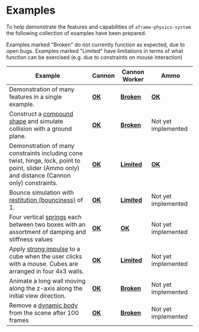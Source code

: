 # Examples

To help demonstrate the features and capabilities of `aframe-physics-system`
the following collection of examples have been prepared.

Examples marked "Broken" do not currently function as expected, due to open bugs.
Examples marked "Limited" have limitations in terms of what function can be exercised (e.g. due to constraints on mouse interaction)

| Example                                                      | Cannon                                 | Cannon Worker                                          | Ammo                                     |
| ------------------------------------------------------------ | -------------------------------------- | ------------------------------------------------------ | ---------------------------------------- |
| Demonstration of many features in a single example.          | [**OK**](cannon/sandbox.html)     | [**Broken**](cannon-worker/sandbox.html)           | [**OK**](ammo/sandbox.html)         |
| Construct a [compound shape](../README.md#shape) and simulate collision with a ground plane. | [**OK**](cannon/compound.html)    | [**Broken**](cannon-worker/compound.html)          | Not yet implemented                      |
| Demonstration of many constraints including cone twist, hinge, lock, point to point, slider (Ammo only) and distance (Cannon only) constraints. | [**OK**](cannon/constraints.html) | [**Limited**](cannon-worker/constraints.html) | [**OK**](ammo/constraints.html) |
| Bounce simulation with [restitution (bounciness)](../README.md#system-configuration) of 1. | [**OK**](cannon/materials.html)   | [**Limited**](cannon-worker/materials.html)   | Not yet implemented                      |
| Four vertical [springs](../README.md#spring) each between two boxes with an assortment of damping and stiffness values | [**OK**](cannon/springs.html)     | [**OK**](cannon-worker/springs.html)              | Not yet implemented                      |
| Apply [strong impulse](../README.md#using-the-cannonjs-api) to a cube when the user clicks with a mouse. Cubes are arranged in four 4x3 walls. | [**OK**](cannon/stress.html)      | [**Limited**](cannon-worker/stress.html)      | Not yet implemented                      |
| Animate a long wall moving along the z-axis along the initial view direction. | [**OK**](cannon/sweeper.html)     | [**Broken**](cannon-worker/sweeper.html)           | Not yet implemented                      |
| Remove a [dynamic body](../README.md#dynamic-body-and-static-body) from the scene after 100 frames | [**OK**](cannon/ttl.html)         | [**Broken**](cannon-worker/ttl.html)               | Not yet implemented                      |

